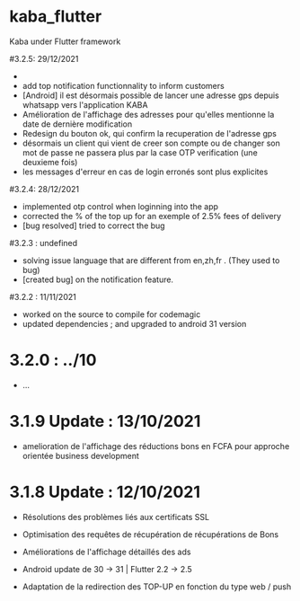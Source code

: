 # kaba_flutter

Kaba under Flutter framework



#3.2.5: 29/12/2021

-
- add top notification functionnality to inform customers
- [Android] il est désormais possible de lancer une adresse gps depuis whatsapp vers l'application KABA
- Amélioration de l'affichage des adresses pour qu'elles mentionne la date de dernière modification
- Redesign du bouton ok, qui confirm la recuperation de l'adresse gps
- désormais un client qui vient de creer son compte ou de changer son mot de passe ne passera plus par la case OTP verification (une deuxieme fois)
- les messages d'erreur en cas de login erronés sont plus explicites

#3.2.4: 28/12/2021

- implemented otp control when loginning into the app
- corrected the % of the top up for an exemple of 2.5% fees of delivery
- [bug resolved] tried to correct the bug

#3.2.3 : undefined

- solving issue language that are different from en,zh,fr . (They used to bug)
- [created bug] on the notification feature.

#3.2.2 : 11/11/2021

- worked on the source to compile for codemagic
- updated dependencies ; and upgraded to android 31 version

# 3.2.0 : ../10

- ...

# 3.1.9 Update : 13/10/2021

- amelioration de l'affichage des réductions bons en FCFA pour approche orientée business development

# 3.1.8 Update : 12/10/2021

- Résolutions des problèmes liés aux certificats SSL

- Optimisation des requêtes de récupération de récupérations de Bons

- Améliorations de l'affichage détaillés des ads

- Android update de 30 -> 31 | Flutter 2.2 -> 2.5

- Adaptation de la redirection des TOP-UP en fonction du type web / push
